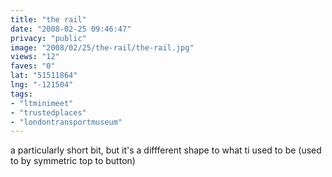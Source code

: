 ```yaml
---
title: "the rail"
date: "2008-02-25 09:46:47"
privacy: "public"
image: "2008/02/25/the-rail/the-rail.jpg"
views: "12"
faves: "0"
lat: "51511864"
lng: "-121504"
tags:
- "ltminimeet"
- "trustedplaces"
- "londontransportmuseum"
---
```

a particularly short bit, but it's a diffferent shape to what ti used to be (used to by symmetric top to button)
